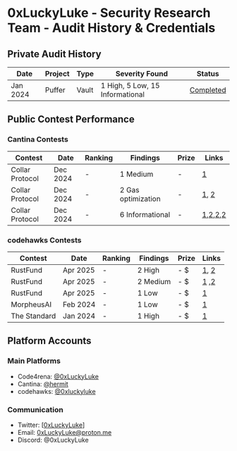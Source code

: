 # 0xLuckyLuke - Security Research Team - Audit History & Credentials
<!--
## Team Members & Credentials

| Member | Role | Platforms | Public Address |
|--------|------|-----------|----------------|
| Alice Chen | Lead Security Researcher | [C4](https://code4rena.com/@alice) / [Sherlock](https://app.sherlock.xyz/audits) | 0xabc... |
| Bob Smith | Smart Contract Auditor | [C4](https://code4rena.com/@bob) / [Immunefi](https://immunefi.com) | 0xdef... |
| Carol Wu | Protocol Security Expert | [Hats](https://app.hats.finance/) / [Cantina](https://cantina.xyz/) | 0xghi... |
-->
## Private Audit History

| Date | Project | Type | Severity Found | Status |
|------|---------|------|----------------|---------|
| Jan 2024 | Puffer | Vault | 1 High, 5 Low, 15 Informational  | [Completed](https://github.com/0xLuckyLuke/pufETH/blob/main/audits/0xLuckyLuke-pufETH-v1.pdf) |


## Public Contest Performance

### Cantina Contests

| Contest | Date | Ranking | Findings | Prize | Links |
|---------|------|---------|----------|-------|-------|
| Collar Protocol | Dec 2024 | - | 1 Medium | - | [1](https://cantina.xyz/code/050711ca-a6d1-4fdd-9f94-3816233c1bd5/findings/438) |
| Collar Protocol | Dec 2024 | - | 2 Gas optimization | - | [1](), [2]() |
| Collar Protocol | Dec 2024 | - | 6 Informational | - | [1](https://cantina.xyz/code/050711ca-a6d1-4fdd-9f94-3816233c1bd5/findings/412),[2](https://cantina.xyz/code/050711ca-a6d1-4fdd-9f94-3816233c1bd5/findings/408),[2](),[2]() |
### codehawks Contests

| Contest | Date | Ranking | Findings | Prize | Links |
|---------|------|---------|----------|-------|-------|
| RustFund | Apr 2025 | - | 2 High | - $ |  [1](https://codehawks.cyfrin.io/c/2025-03-rustfund/s/23), [2](https://codehawks.cyfrin.io/c/2025-03-rustfund/s/25) |
| RustFund | Apr 2025 | - | 2 Medium | - $ |  [1](https://codehawks.cyfrin.io/c/2025-03-rustfund/s/26) ,[2](https://codehawks.cyfrin.io/c/2025-03-rustfund/s/30)  |
| RustFund | Apr 2025 | - | 1 Low | - $ |  [1](https://codehawks.cyfrin.io/c/2025-03-rustfund/s/27)  |
| MorpheusAI | Feb 2024 | - | 1 Low | - $ |  [1](https://codehawks.cyfrin.io/c/2024-01-Morpheus/s/425) |
| The Standard | Jan 2024 | - | 1 High | - $ |  [1](https://codehawks.cyfrin.io/c/2023-12-the-standard/s/1236) |

<!--
## Bug Bounty Platforms

### Immunefi Submissions

| Project | Date | Severity | Status | Bounty |
|---------|------|----------|---------|--------|
| DeFi Protocol 1 | Jan 2025 | Critical | Paid | 50 ETH |
| Bridge Protocol | Nov 2024 | High | Paid | 25 ETH |

## Total Metrics (2024-2025)

| Category | Count |
|----------|-------|
| Critical Findings | 12 |
| High Severity | 24 |
| Medium Severity | 31 |
| Total Value Secured | $15M+ |
| Total Bounties Earned | 250 ETH |
-->
## Platform Accounts

### Main Platforms
- Code4rena: [@0xLuckyLuke](https://code4rena.com/@0xLuckyLuke)
- Cantina: [@hermit](https://cantina.xyz/u/hermit)
- codehawks: [@0xluckyluke](https://profiles.cyfrin.io/u/0xluckyluke)

### Communication
- Twitter: [[0xLuckyLuke](https://x.com/0xLuckyLuke)]
- Email: 0xLuckyLuke@proton.me
- Discord: @0xLuckyLuke
<!-- 
## Notable Achievements
1. Ranked #5 on Code4rena leaderboard (2024)
2. Top 10 Watson on Sherlock
3. Featured in ETHGlobal Security Panel
4. Published research papers:
   - "Novel MEV Attack Vectors in DeFi"
   - "Cross-chain Bridge Vulnerability Analysis"

---

*Note: Some project names are redacted due to NDAs. Full details available upon request with signed NDA.*

*Last Updated: January 30, 2025*
-->
<!--
**0xLuckyLuke/0xLuckyLuke** is a ✨ _special_ ✨ repository because its `README.md` (this file) appears on your GitHub profile.

Here are some ideas to get you started:

- 🔭 I’m currently working on ...
- 🌱 I’m currently learning ...
- 👯 I’m looking to collaborate on ...
- 🤔 I’m looking for help with ...
- 💬 Ask me about ...
- 📫 How to reach me: ...
- 😄 Pronouns: ...
- ⚡ Fun fact: ...
-->
